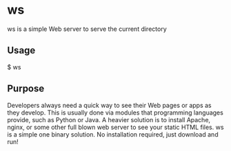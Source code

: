 # ws
ws is a simple Web server to serve the current directory

## Usage
$ ws

## Purpose
Developers always need a quick way to see their Web pages or apps as they develop. This is usually done via 
modules that programming languages provide, such as Python or Java. A heavier solution is to install Apache, nginx, 
or some other full blown web server to see your static HTML files. ws is a simple one binary solution. No installation 
required, just download and run!
